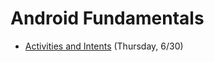 # Android Fundamentals

- [Activities and Intents](https://github.com/ga-adi-nyc/Course-Materials/tree/master/lessons/android-fundamentals/activities-and-intents-lesson) (Thursday, 6/30)
